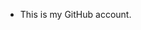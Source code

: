 - This is my GitHub account.

<!---
KittyBeahan96/KittyBeahan96 is a ✨ special ✨ repository because its `README.md` (this file) appears on your GitHub profile.
You can click the Preview link to take a look at your changes.
--->
